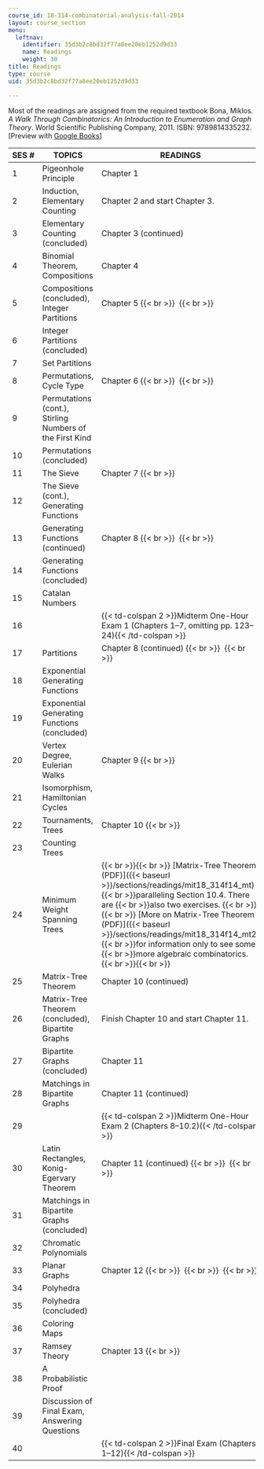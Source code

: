 ```yaml
---
course_id: 18-314-combinatorial-analysis-fall-2014
layout: course_section
menu:
  leftnav:
    identifier: 35d3b2c8bd32f77a8ee20eb1252d9d33
    name: Readings
    weight: 30
title: Readings
type: course
uid: 35d3b2c8bd32f77a8ee20eb1252d9d33

---
```


Most of the readings are assigned from the required textbook Bona, Miklos. _A Walk Through Combinatorics: An Introduction to Enumeration and Graph Theory_. World Scientific Publishing Company, 2011. ISBN: 9789814335232. \[Preview with [Google Books](http://books.google.com/books?id=TzJ2L9ZmlQUC&pg=PAfrontcover)\]

| SES # | TOPICS | READINGS |
| --- | --- | --- |
| 1 | Pigeonhole Principle | Chapter 1 |
| 2 | Induction, Elementary Counting | Chapter 2 and start Chapter 3. |
| 3 | Elementary Counting (concluded) | Chapter 3 (continued) |
| 4 | Binomial Theorem, Compositions | Chapter 4 |
| 5 | Compositions (concluded), Integer Partitions | Chapter 5  {{< br >}}   {{< br >}}  |
| 6 | Integer Partitions (concluded) |
| 7 | Set Partitions |
| 8 | Permutations, Cycle Type | Chapter 6  {{< br >}}   {{< br >}}  |
| 9 | Permutations (cont.), Stirling Numbers of the First Kind |
| 10 | Permutations (concluded) |
| 11 | The Sieve | Chapter 7  {{< br >}}  |
| 12 | The Sieve (cont.), Generating Functions |
| 13 | Generating Functions (continued) | Chapter 8  {{< br >}}   {{< br >}}  |
| 14 | Generating Functions (concluded) |
| 15 | Catalan Numbers |
| 16 || {{< td-colspan 2 >}}Midterm One-Hour Exam 1 (Chapters 1–7, omitting pp. 123–24){{< /td-colspan >}} ||
| 17 | Partitions | Chapter 8 (continued)  {{< br >}}   {{< br >}}  |
| 18 | Exponential Generating Functions |
| 19 | Exponential Generating Functions (concluded) |
| 20 | Vertex Degree, Eulerian Walks | Chapter 9  {{< br >}}  |
| 21 | Isomorphism, Hamiltonian Cycles |
| 22 | Tournaments, Trees | Chapter 10  {{< br >}}  |
| 23 | Counting Trees |
| 24 | Minimum Weight Spanning Trees |  {{< br >}}{{< br >}} [Matrix-Tree Theorem (PDF)]({{< baseurl >}}/sections/readings/mit18_314f14_mt)  {{< br >}}paralleling Section 10.4. There are  {{< br >}}also two exercises. {{< br >}}{{< br >}} [More on Matrix-Tree Theorem (PDF)]({{< baseurl >}}/sections/readings/mit18_314f14_mt2)  {{< br >}}for information only to see some  {{< br >}}more algebraic combinatorics. {{< br >}}{{< br >}}  |
| 25 | Matrix-Tree Theorem | Chapter 10 (continued) |
| 26 | Matrix-Tree Theorem (concluded), Bipartite Graphs | Finish Chapter 10 and start Chapter 11. |
| 27 | Bipartite Graphs (concluded) | Chapter 11 |
| 28 | Matchings in Bipartite Graphs | Chapter 11 (continued) |
| 29 || {{< td-colspan 2 >}}Midterm One-Hour Exam 2 (Chapters 8–10.2){{< /td-colspan >}} ||
| 30 | Latin Rectangles, Konig-Egervary Theorem | Chapter 11 (continued)  {{< br >}}   {{< br >}}  |
| 31 | Matchings in Bipartite Graphs (concluded) |
| 32 | Chromatic Polynomials |
| 33 | Planar Graphs | Chapter 12  {{< br >}}   {{< br >}}   {{< br >}}  |
| 34 | Polyhedra |
| 35 | Polyhedra (concluded) |
| 36 | Coloring Maps |
| 37 | Ramsey Theory | Chapter 13  {{< br >}}  |
| 38 | A Probabilistic Proof |
| 39 | Discussion of Final Exam, Answering Questions | &nbsp; |
| 40 || {{< td-colspan 2 >}}Final Exam (Chapters 1–12){{< /td-colspan >}} |
